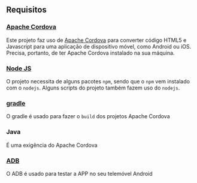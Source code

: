 ## Requisitos

### [Apache Cordova](https://cordova.apache.org/)

Este projeto faz uso de <a href="https://cordova.apache.org/">Apache Cordova</a> para converter código HTML5 e Javascript para uma aplicação de dispositivo móvel, como Android ou iOS. Precisa, portanto, de ter Apache Cordova instalado na sua máquina.

### [Node JS](https://nodejs.org/en/download/)

O projeto necessita de alguns pacotes `npm`, sendo que o `npm` vem instalado com o `nodejs`.
Alguns scripts do projeto também fazem uso do `nodejs`.

### [gradle](https://docs.gradle.org/current/userguide/what_is_gradle.html)

O gradle é usado para fazer o `build` dos projetos Apache Cordova

### Java

É uma exigência do Apache Cordova

### [ADB](https://www.xda-developers.com/install-adb-windows-macos-linux/)

O ADB é usado para testar a APP no seu telemóvel Android
